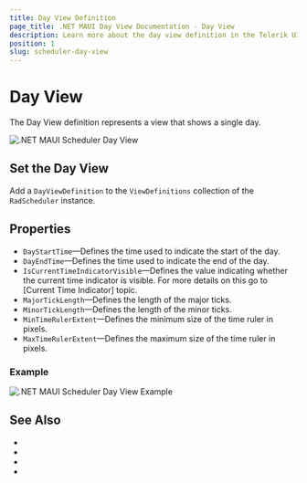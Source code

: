 ```yaml
---
title: Day View Definition
page_title: .NET MAUI Day View Documentation - Day View 
description: Learn more about the day view definition in the Telerik UI for .NET MAUI Scheduler control.
position: 1
slug: scheduler-day-view
---
```


# Day View 

The Day View definition represents a view that shows a single day.

![.NET MAUI Scheduler Day View](images/)

## Set the Day View 

Add a `DayViewDefinition` to the `ViewDefinitions` collection of the `RadScheduler` instance.


## Properties

* `DayStartTime`&mdash;Defines the time used to indicate the start of the day.
* `DayEndTime`&mdash;Defines the time used to indicate the end of the day.
* `IsCurrentTimeIndicatorVisible`&mdash;Defines the value indicating whether the current time indicator is visible. For more details on this go to [Current Time Indicator] topic.
* `MajorTickLength`&mdash;Defines the length of the major ticks.
* `MinorTickLength`&mdash;Defines the length of the minor ticks.
* `MinTimeRulerExtent`&mdash;Defines the minimum size of the time ruler in pixels.
* `MaxTimeRulerExtent`&mdash;Defines the maximum size of the time ruler in pixels.

### Example 

<snippet id=''/>

![.NET MAUI Scheduler Day View Example](images/)


## See Also

- 
- 
- 
- 